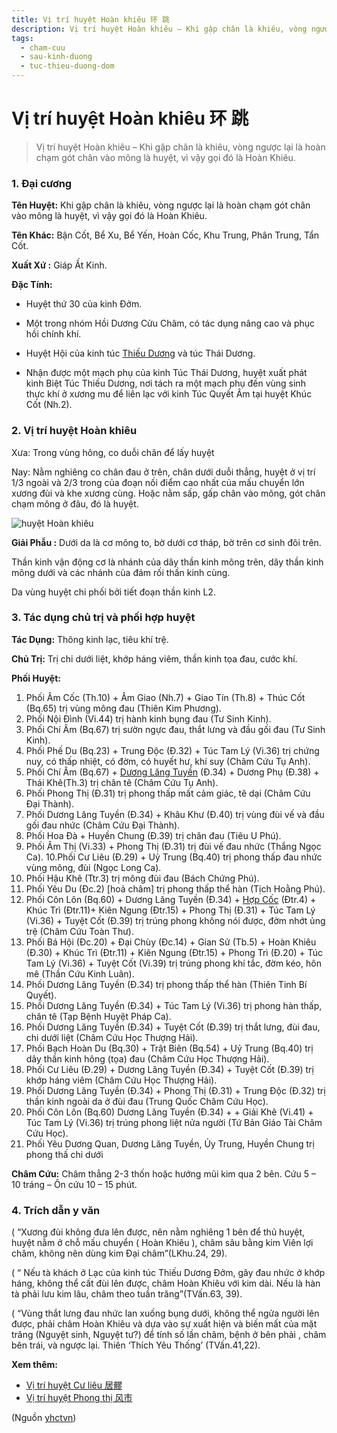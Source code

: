 ```yaml
---
title: Vị trí huyệt Hoàn khiêu 环 跳
description: Vị trí huyệt Hoàn khiêu – Khi gập chân là khiêu, vòng ngược lại là hoàn chạm gót chân vào mông là huyệt, vì vậy gọi đó là Hoàn Khiêu.
tags:
  - cham-cuu
  - sau-kinh-duong
  - tuc-thieu-duong-dom
---
```


# Vị trí huyệt Hoàn khiêu 环 跳 

> Vị trí huyệt Hoàn khiêu – Khi gập chân là khiêu, vòng ngược lại là hoàn chạm gót chân vào mông là huyệt, vì vậy gọi đó là Hoàn Khiêu.

### 1. Đại cương

**Tên Huyệt:** Khi gập chân là khiêu, vòng ngược lại là hoàn chạm gót chân vào mông là huyệt, vì vậy gọi đó là Hoàn Khiêu.

**Tên Khác:** Bận Cốt, Bể Xu, Bể Yến, Hoàn Cốc, Khu Trung, Phân Trung, Tẩn Cốt.

**Xuất Xứ :** Giáp Ất Kinh.

**Đặc Tính:**

+ Huyệt thứ 30 của kinh Đởm.

+ Một trong nhóm Hồi Dương Cửu Châm, có tác dụng nâng cao và phục hồi chính khí.

+ Huyệt Hội của kinh túc [Thiếu Dương](/yhctvn/kinh-tuc-thieu-duong-dom) và túc Thái Dương.

+ Nhận được một mạch phụ của kinh Túc Thái Dương, huyệt xuất phát kinh Biệt Túc Thiếu Dương, nơi tách ra một mạch phụ đến vùng sinh thực khí ở xương mu để liên lạc với kinh Túc Quyết Âm tại huyệt Khúc Cốt (Nh.2).

### 2. Vị trí huyệt Hoàn khiêu

Xưa: Trong vùng hông, co duỗi chân để lấy huyệt

Nay: Nằm nghiêng co chân đau ở trên, chân dưới duỗi thẳng, huyệt ở vị trí 1/3 ngoài và 2/3 trong của đoạn nối điểm cao nhất của mấu chuyển lớn xương đùi và khe xương cùng. Hoặc nằm sấp, gấp chân vào mông, gót chân chạm mông ở đâu, đó là huyệt.

![huyệt Hoàn khiêu](/imgs/yhctvn/huyet-hoan-khieu-300x168.jpg)

**Giải Phẫu :** Dưới da là cơ mông to, bờ dưới cơ tháp, bờ trên cơ sinh đôi trên.

Thần kinh vận động cơ là nhánh của dây thần kinh mông trên, dây thần kinh mông dưới và các nhánh của đám rối thần kinh cùng.

Da vùng huyệt chi phối bởi tiết đoạn thần kinh L2.

### 3. Tác dụng chủ trị và phối hợp huyệt

**Tác Dụng:** Thông kinh lạc, tiêu khí trệ.

**Chủ Trị:** Trị chi dưới liệt, khớp háng viêm, thần kinh tọa đau, cước khí.

**Phối Huyệt:**

1. Phối Âm Cốc (Th.10) + Âm Giao (Nh.7) + Giao Tín (Th.8) + Thúc Cốt (Bq.65) trị vùng mông đau (Thiên Kim Phương).
2. Phối Nội Đình (Vi.44) trị hành kinh bụng đau (Tư Sinh Kinh).
3. Phối Chí Âm (Bq.67) trị sườn ngực đau, thắt lưng và đầu gối đau (Tư Sinh Kinh).
4. Phối Phế Du (Bq.23) + Trung Độc (Đ.32) + Túc Tam Lý (Vi.36) trị chứng nuy, có thấp nhiệt, có đờm, có huyết hư, khí suy (Châm Cứu Tụ Anh).
5. Phối Chí Âm (Bq.67) + [Dương Lăng Tuyền](/yhctvn/vi-tri-huyet-duong-lang-tuyen-%e9%98%b3%e9%99%b5%e6%b3%89) (Đ.34) + Dương Phụ (Đ.38) + Thái Khê(Th.3) trị chân tê (Châm Cứu Tụ Anh).
6. Phối Phong Thị (Đ.31) trị phong thấp mất cảm giác, tê dại (Châm Cứu Đại Thành).
7. Phối Dương Lăng Tuyền (Đ.34) + Khâu Khư (Đ.40) trị vùng đùi vế và đầu gối đau nhức (Châm Cứu Đại Thành).
8. Phối Hoa Đà + Huyền Chung (Đ.39) trị chân đau (Tiêu U Phú).
9. Phối Âm Thị (Vi.33) + Phong Thị (Đ.31) trị đùi vế đau nhức (Thắng Ngọc Ca). 10.Phối Cư Liêu (Đ.29) + Uỷ Trung (Bq.40) trị phong thấp đau nhức vùng mông, đùi (Ngọc Long Ca).
10. Phối Hậu Khê (Ttr.3) trị mông đùi đau (Bách Chứng Phú).
11. Phối Yêu Du (Đc.2) [hoả châm] trị phong thấp thể hàn (Tịch Hoằng Phú).
12. Phối Côn Lôn (Bq.60) + Dương Lăng Tuyền (Đ.34) + [Hợp Cốc](/yhctvn/huyet-hop-coc-%e5%90%88-%e8%b0%b7) (Đtr.4) + Khúc Trì (Đtr.11)+ Kiên Ngung (Đtr.15) + Phong Thị (Đ.31) + Túc Tam Lý (Vi.36) + Tuyệt Cốt (Đ.39) trị trúng phong không nói được, đờm nhớt ủng trệ (Châm Cứu Toàn Thư).
13. Phối Bá Hội (Đc.20) + Đại Chùy (Đc.14) + Gian Sử (Tb.5) + Hoàn Khiêu (Đ.30) + Khúc Trì (Đtr.11) + Kiên Ngung (Đtr.15) + Phong Trì (Đ.20) + Túc Tam Lý (Vi.36) + Tuyệt Cốt (Vi.39) trị trúng phong khí tắc, đờm kéo, hôn mê (Thần Cứu Kinh Luân).
14. Phối Dương Lăng Tuyền (Đ.34) trị phong thấp thể hàn (Thiên Tinh Bí Quyết).
15. Phối Dương Lăng Tuyền (Đ.34) + Túc Tam Lý (Vi.36) trị phong hàn thấp, chân tê (Tạp Bệnh Huyệt Pháp Ca).
16. Phối Dương Lăng Tuyền (Đ.34) + Tuyệt Cốt (Đ.39) trị thắt lưng, đùi đau, chi dưới liệt (Châm Cứu Học Thượng Hải).
17. Phối Bạch Hoàn Du (Bq.30) + Trật Biên (Bq.54) + Uỷ Trung (Bq.40) trị dây thần kinh hông (tọa) đau (Châm Cứu Học Thượng Hải).
18. Phối Cư Liêu (Đ.29) + Dương Lăng Tuyền (Đ.34) + Tuyệt Cốt (Đ.39) trị khớp háng viêm (Châm Cứu Học Thượng Hải).
19. Phối Dương Lăng Tuyền (Đ.34) + Phong Thị (Đ.31) + Trung Độc (Đ.32) trị thần kinh ngoài da ở đùi đau (Trung Quốc Châm Cứu Học).
20. Phối Côn Lôn (Bq.60) Dương Lăng Tuyền (Đ.34) + + Giải Khê (Vi.41) + Túc Tam Lý (Vi.36) trị trúng phong liệt nửa người (Tứ Bản Giáo Tài Châm Cứu Học).
21. Phối Yêu Dương Quan, Dương Lăng Tuyền, Ủy Trung, Huyền Chung trị phong thấ chi dưới

**Châm Cứu:** Châm thẳng 2-3 thốn hoặc hướng mũi kim qua 2 bên. Cứu 5 – 10 tráng – Ôn cứu 10 – 15 phút.

### 4. Trích dẫn y văn

( “Xương đùi không đưa lên được, nên nằm nghiêng 1 bên để thủ huyệt, huyệt nằm ở chỗ mấu chuyển ( Hoàn Khiêu ), châm sâu bằng kim Viên lợi châm, không nên dùng kim Đại châm”(LKhu.24, 29).

( “ Nếu tà khách ở Lạc của kinh túc Thiếu Dương Đởm, gây đau nhức ở khớp háng, không thể cất đùi lên được, châm Hoàn Khiêu với kim dài. Nếu là hàn tà phải lưu kim lâu, châm theo tuần trăng”(TVấn.63, 39).

( “Vùng thắt lưng đau nhức lan xuống bụng dưới, không thể ngửa người lên được, phải châm Hoàn Khiêu và dựa vào sự xuất hiện và biến mất của mặt trăng (Nguyệt sinh, Nguyệt tư?) để tính số lần châm, bệnh ở bên phải , châm bên trái, và ngược lại. Thiên ‘Thích Yêu Thống’ (TVấn.41,22).

**Xem thêm:**

* [Vị trí huyệt Cư liêu 居髎](/yhctvn/vi-tri-huyet-cu-lieu-%e5%b1%85%e9%ab%8e)
* [Vị trí huyệt Phong thị 风市](/yhctvn/vi-tri-huyet-phong-thi-%e9%a3%8e%e5%b8%82)

(Nguồn <a href="https://yhctvn.com/vi-tri-huyet-hoan-khieu-环-跳/" target="_blank">yhctvn</a>)
